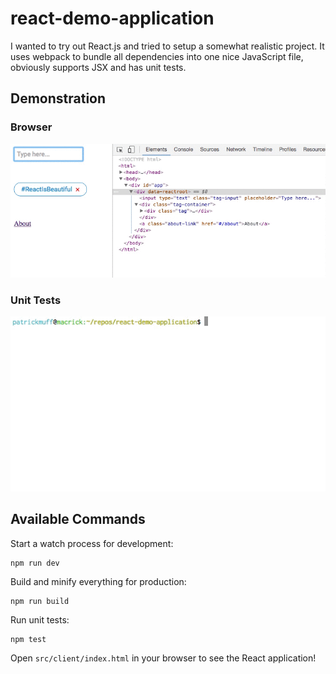 # react-demo-application

I wanted to try out React.js and tried to setup a somewhat realistic project. It uses webpack to bundle all dependencies into one nice JavaScript file, obviously supports JSX and has unit tests.

## Demonstration

### Browser

![demo video](demo.gif)

### Unit Tests

![demo video unit tests](unittests.gif)

## Available Commands

Start a watch process for development:

```
npm run dev
```

Build and minify everything for production:

```
npm run build
```

Run unit tests:

```
npm test
```

Open `src/client/index.html` in your browser to see the React application!
